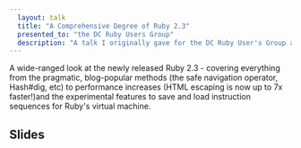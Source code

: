 ```yaml
---
  layout: talk
  title: "A Comprehensive Degree of Ruby 2.3"
  presented_to: "the DC Ruby Users Group"
  description: "A talk I originally gave for the DC Ruby User's Group about the newly released Ruby 2.3"
---
```


A wide-ranged look at the newly released Ruby 2.3 - covering everything from
the pragmatic, blog-popular methods (the safe navigation operator, Hash#dig,
etc) to performance increases (HTML escaping is now up to 7x faster!)and the
experimental features to save and load instruction sequences for Ruby's virtual
machine.

## Slides
<script async class="speakerdeck-embed" data-id="2cf74acfca5642a1b1c7db43ce659e44" data-ratio="1.33333333333333" src="//speakerdeck.com/assets/embed.js"></script>
